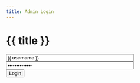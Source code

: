 ```yaml
---
title: Admin Login
---
```

{{ title }}
==
<form action="/admin/login_p" method="POST">
  <div>
    <input name="username" value="{{ username }}" placeholder="User name" type="text" size="40"/>
  </div>
  <div>
    <input name="password" value="{{ password }}" placeholder="Password" type="password" size="40"/>
  </div>
  <div>
    <input value="Login" type="submit"/>
  </div>
</form>
